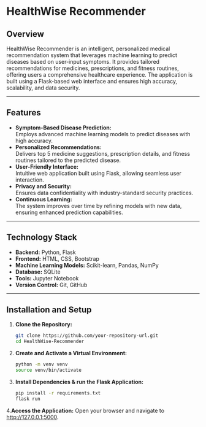 # **HealthWise Recommender**

## **Overview**
HealthWise Recommender is an intelligent, personalized medical recommendation system that leverages machine learning to predict diseases based on user-input symptoms. It provides tailored recommendations for medicines, prescriptions, and fitness routines, offering users a comprehensive healthcare experience. The application is built using a Flask-based web interface and ensures high accuracy, scalability, and data security.

---

## **Features**
- **Symptom-Based Disease Prediction:**  
  Employs advanced machine learning models to predict diseases with high accuracy.
- **Personalized Recommendations:**  
  Delivers top 5 medicine suggestions, prescription details, and fitness routines tailored to the predicted disease.
- **User-Friendly Interface:**  
  Intuitive web application built using Flask, allowing seamless user interaction.
- **Privacy and Security:**  
  Ensures data confidentiality with industry-standard security practices.
- **Continuous Learning:**  
  The system improves over time by refining models with new data, ensuring enhanced prediction capabilities.

---

## **Technology Stack**
- **Backend:** Python, Flask  
- **Frontend:** HTML, CSS, Bootstrap  
- **Machine Learning Models:** Scikit-learn, Pandas, NumPy  
- **Database:** SQLite  
- **Tools:** Jupyter Notebook 
- **Version Control:** Git, GitHub  

---

## **Installation and Setup**
1. **Clone the Repository:**
   ```bash
   git clone https://github.com/your-repository-url.git
   cd HealthWise-Recommender

2. **Create and Activate a Virtual Environment:**
   ```bash
   python -m venv venv
   source venv/bin/activate
   
3. **Install Dependencies & run the Flask Application:**
    ```bash
   pip install -r requirements.txt
   flask run
   
4.**Access the Application:**
   Open your browser and navigate to http://127.0.0.1:5000.
   
